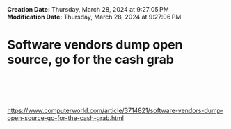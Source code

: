 <div><b>Creation Date:</b> Thursday, March 28, 2024 at 9:27:05 PM<br></div>
<div><b>Modification Date:</b> Thursday, March 28, 2024 at 9:27:06 PM<br></div>
<div><h1>Software vendors dump open source, go for the cash grab</h1><h1><br></h1></div>
<div><a href=https://www.computerworld.com/article/3714821/software-vendors-dump-open-source-go-for-the-cash-grab.html>https://www.computerworld.com/article/3714821/software-vendors-dump-open-source-go-for-the-cash-grab.html</a><br></div>

